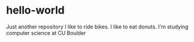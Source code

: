 # hello-world
Just another repository
I like to ride bikes. I like to eat donuts. I'm studying computer science at CU Boulder

